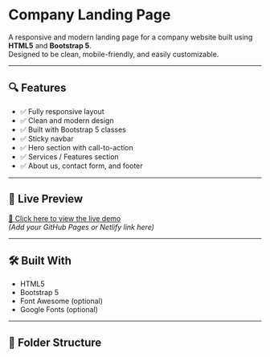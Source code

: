 # Company Landing Page

A responsive and modern landing page for a company website built using **HTML5** and **Bootstrap 5**.  
Designed to be clean, mobile-friendly, and easily customizable.

---

## 🔍 Features

- ✅ Fully responsive layout
- ✅ Clean and modern design
- ✅ Built with Bootstrap 5 classes
- ✅ Sticky navbar
- ✅ Hero section with call-to-action
- ✅ Services / Features section
- ✅ About us, contact form, and footer

---

## 🚀 Live Preview

[🔗 Click here to view the live demo](#)  
*(Add your GitHub Pages or Netlify link here)*

---

## 🛠 Built With

- HTML5
- Bootstrap 5
- Font Awesome (optional)
- Google Fonts (optional)

---

## 📂 Folder Structure


